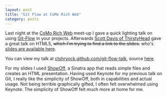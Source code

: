 ```yaml
---
layout: post
title: "Git Flow at CoMo Rich Web"
category: posts
---
```




Last night at the [CoMo Rich Web][2] meet-up I gave a quick lighting talk on using [Git-Flow][1] in your
projects. Afterwards [Scott Davis of ThirstyHead][3] gave a great talk
on HTML5, <strike> which I'm trying to find a link to the
slides.</strike> who's [slides are available here][7].

You can view my talk at [ctshryock.github.com/git-flow-talk][4], source
[here][5].

For my slides I used [ShowOff][6], a Sinatra app that reads
simple files and creates an HTML presentation.  Having used
Keynote for my previous talk on Git, I really like the simplicity of
ShowOff, both in capabilities and actual usage.  Not being terrible
graphically gifted, I often felt overwhelmed using Keynote.  The
simplicity of ShowOff felt much more at home for me.

[1]: https://github.com/nvie/gitflow
[2]: http://comorichweb.posterous.com
[3]: http://thirstyhead.com/
[4]: http://ctshryock.github.com/git-flow-talk
[5]: https://github.com/ctshryock/git-flow-talk
[6]: https://github.com/schacon/showoff
[7]: /static/pdfs/html5-1up.pdf
